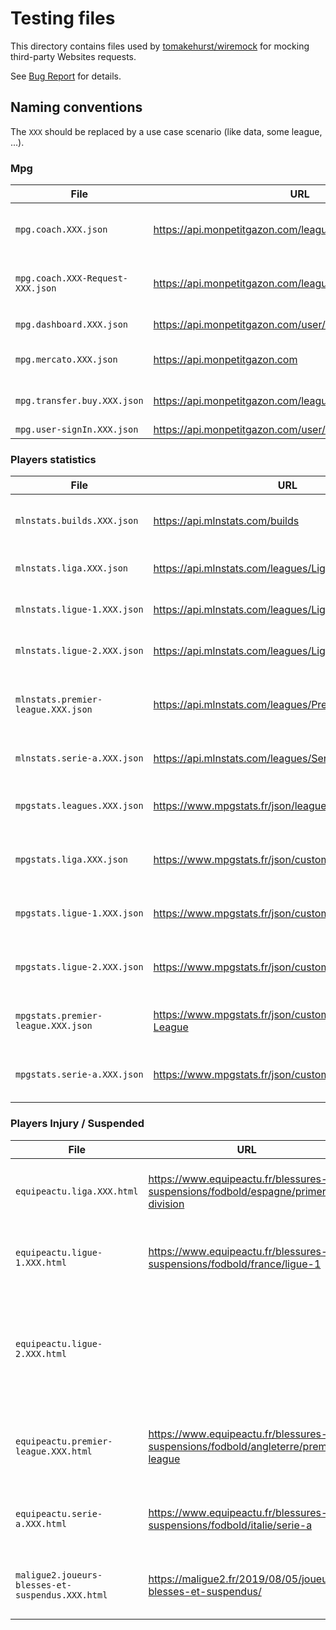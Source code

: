 # Testing files

This directory contains files used by [tomakehurst/wiremock](https://github.com/tomakehurst/wiremock) for mocking third-party Websites requests.

See [Bug Report](../../../../.github/ISSUE_TEMPLATE/bug_report.md) for details.

## Naming conventions

The `XXX` should be replaced by a use case scenario (like data, some league, ...).

### Mpg

| **File** | **URL** | **Description** |
| --- | --- | --- |
| `mpg.coach.XXX.json` | https://api.monpetitgazon.com/league/[leagueId]/coach | MPG league **coach**, `GET` requests |
| `mpg.coach.XXX-Request-XXX.json` | https://api.monpetitgazon.com/league/[leagueId]/coach | MPG league **coach**, `POST` requests |
| `mpg.dashboard.XXX.json` | https://api.monpetitgazon.com/user/dashboard | MPG **dashboard** |
| `mpg.mercato.XXX.json` | https://api.monpetitgazon.com | MPG league **mercato** |
| `mpg.transfer.buy.XXX.json` | https://api.monpetitgazon.com/league/[leagueId]/transfer/buy | MPG league **transfer** |
| `mpg.user-signIn.XXX.json` | https://api.monpetitgazon.com/user/signIn | **Login** |

### Players statistics

| **File** | **URL** | **Description** |
| --- | --- | --- |
| `mlnstats.builds.XXX.json` | https://api.mlnstats.com/builds | MpgStats leagues **time update** |
| `mlnstats.liga.XXX.json` | https://api.mlnstats.com/leagues/Liga | MpgStats for **Liga (Spain)** |
| `mlnstats.ligue-1.XXX.json` | https://api.mlnstats.com/leagues/Ligue-1 | MpgStats for **Ligue 1 (France)** |
| `mlnstats.ligue-2.XXX.json` | https://api.mlnstats.com/leagues/Ligue-2 | MpgStats for **Ligue 2 (France)** |
| `mlnstats.premier-league.XXX.json` | https://api.mlnstats.com/leagues/Premier-League | MpgStats for **Premiere League (England)** |
| `mlnstats.serie-a.XXX.json` | https://api.mlnstats.com/leagues/Serie-A | MpgStats for **Seria A (Italia)** |
| `mpgstats.leagues.XXX.json` | https://www.mpgstats.fr/json/leagues.json | Used prior end of 2019. See [#134](https://github.com/axel3rd/mpg-coach-bot/issues/134) |
| `mpgstats.liga.XXX.json` | https://www.mpgstats.fr/json/customteam.json/Liga | Used prior end of 2019. See [#134](https://github.com/axel3rd/mpg-coach-bot/issues/134) |
| `mpgstats.ligue-1.XXX.json` | https://www.mpgstats.fr/json/customteam.json/Ligue-1 | Used prior end of 2019. See [#134](https://github.com/axel3rd/mpg-coach-bot/issues/134) |
| `mpgstats.ligue-2.XXX.json` | https://www.mpgstats.fr/json/customteam.json/Ligue-2 | Used prior end of 2019. See [#134](https://github.com/axel3rd/mpg-coach-bot/issues/134) |
| `mpgstats.premier-league.XXX.json` | https://www.mpgstats.fr/json/customteam.json/Premier-League | Used prior end of 2019. See [#134](https://github.com/axel3rd/mpg-coach-bot/issues/134) |
| `mpgstats.serie-a.XXX.json` | https://www.mpgstats.fr/json/customteam.json/Serie-A | Used prior end of 2019. See [#134](https://github.com/axel3rd/mpg-coach-bot/issues/134) |

### Players Injury / Suspended 

| **File** | **URL** | **Description** |
| --- | --- | --- |
| `equipeactu.liga.XXX.html` | https://www.equipeactu.fr/blessures-et-suspensions/fodbold/espagne/primera-division | Injury / Suspended players for **Liga (Spain)** |
| `equipeactu.ligue-1.XXX.html` | https://www.equipeactu.fr/blessures-et-suspensions/fodbold/france/ligue-1 | Injury / Suspended players for **Ligue 1 (France)** |
| `equipeactu.ligue-2.XXX.html` |  | **Not used**, see below and [#99](https://github.com/axel3rd/mpg-coach-bot/issues/99), EquipeActu Website doesn't contain Ligue 2 (France) |
| `equipeactu.premier-league.XXX.html` | https://www.equipeactu.fr/blessures-et-suspensions/fodbold/angleterre/premier-league | Injury / Suspended players for **Premiere League (England)** |
| `equipeactu.serie-a.XXX.html` | https://www.equipeactu.fr/blessures-et-suspensions/fodbold/italie/serie-a | Injury / Suspended players for **Seria A (Italia)** |
| `maligue2.joueurs-blesses-et-suspendus.XXX.html` | https://maligue2.fr/2019/08/05/joueurs-blesses-et-suspendus/ | Injury / Suspended players for **Ligue 2 (France)** |
